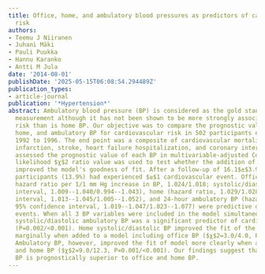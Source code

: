 ```yaml
---
title: Office, home, and ambulatory blood pressures as predictors of cardiovascular
  risk
authors:
- Teemu J Niiranen
- Juhani Mäki
- Pauli Puukka
- Hannu Karanko
- Antti M Jula
date: '2014-08-01'
publishDate: '2025-05-15T06:08:54.294489Z'
publication_types:
- article-journal
publication: '*Hypertension*'
abstract: Ambulatory blood pressure (BP) is considered as the gold standard of BP
  measurement although it has not been shown to be more strongly associated with cardiovascular
  risk than is home BP. Our objective was to compare the prognostic value of office,
  home, and ambulatory BP for cardiovascular risk in 502 participants examined in
  1992 to 1996. The end point was a composite of cardiovascular mortality, myocardial
  infarction, stroke, heart failure hospitalization, and coronary intervention. We
  assessed the prognostic value of each BP in multivariable-adjusted Cox models. The
  likelihood $χ$2 ratio value was used to test whether the addition of a BP variable
  improved the model's goodness of fit. After a follow-up of 16.1$±$3.9 years, 70
  participants (13.9%) had experienced $≥$1 cardiovascular event. Office (systolic/diastolic
  hazard ratio per 1/1 mm Hg increase in BP, 1.024/1.018; systolic/diastolic 95% confidence
  interval, 1.009--1.040/0.994--1.043), home (hazard ratio, 1.029/1.028; 95% confidence
  interval, 1.013--1.045/1.005--1.052), and 24-hour ambulatory BP (hazard ratio, 1.033/1.049;
  95% confidence interval, 1.019--1.047/1.023--1.077) were predictive of cardiovascular
  events. When all 3 BP variables were included in the model simultaneously, only
  systolic/diastolic ambulatory BP was a significant predictor of cardiovascular events
  (P=0.002/<0.001). Home systolic/diastolic BP improved the fit of the model only
  marginally when added to a model including office BP ($χ$2=3.0/4.0, P=0.09/0.047).
  Ambulatory BP, however, improved the fit of model more clearly when added to office
  and home BP ($χ$2=9.0/12.3, P=0.001/<0.001). Our findings suggest that ambulatory
  BP is prognostically superior to office and home BP.
---
```

